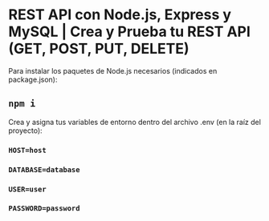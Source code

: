 # REST API con Node.js, Express y MySQL | Crea y Prueba tu REST API (GET, POST, PUT, DELETE)

Para instalar los paquetes de Node.js necesarios (indicados en package.json):

## `npm i`

Crea y asigna tus variables de entorno dentro del archivo .env (en la raíz del proyecto):

### `HOST=host`

### `DATABASE=database`

### `USER=user`

### `PASSWORD=password`
